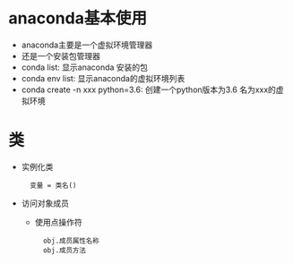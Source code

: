 # anaconda基本使用
- anaconda主要是一个虚拟环境管理器
- 还是一个安装包管理器
- conda list: 显示anaconda 安装的包
- conda env list: 显示anaconda的虚拟环境列表
- conda create -n xxx python=3.6: 创建一个python版本为3.6 名为xxx的虚拟环境

# 类
- 实例化类

        变量 = 类名()
- 访问对象成员
    - 使用点操作符
        
            obj.成员属性名称
            obj.成员方法
            
